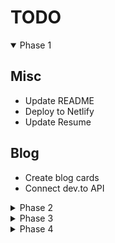 # TODO

<details open>

  <summary>Phase 1</summary>

## Misc

- Update README
- Deploy to Netlify
- Update Resume

## Blog

- Create blog cards
- Connect dev.to API

</details>

<details>

  <summary>Phase 2</summary>

## Nav

- add a light mode toggle

## Projects

- Add more details about each project
  - add text on hover similar to [this](https://mattfarley.ca/)
    - link for source and link for app
  - add accordion on mobile

</details>

<details>

  <summary>Phase 3</summary>

- Migrate to React
- Add testing

</details>

<details>

  <summary>Phase 4</summary>

- Add Gatsby

 </details>
